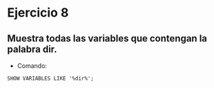 # Ejercicio 8

## Muestra todas las variables que contengan la palabra dir.

- Comando:

```
SHOW VARIABLES LIKE '%dir%';
```